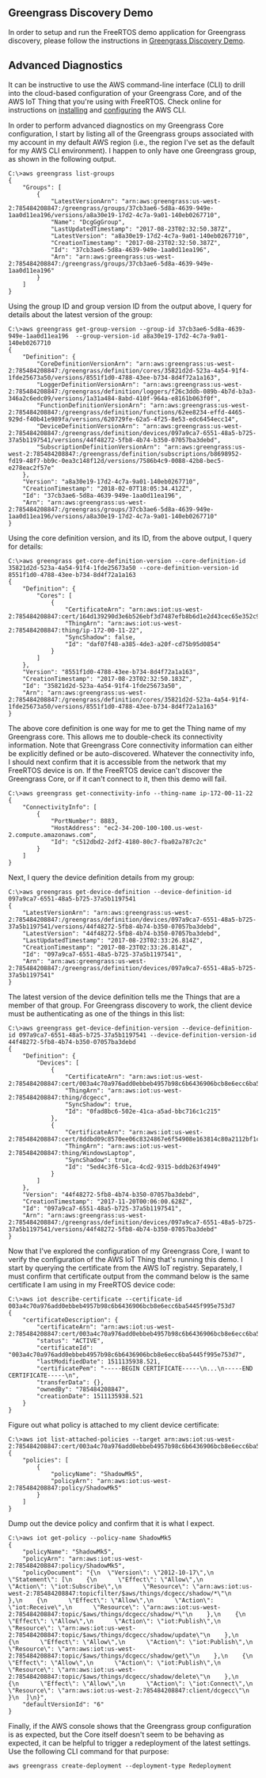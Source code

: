 ## Greengrass Discovery Demo
In order to setup and run the FreeRTOS demo application for Greengrass discovery, please follow the instructions in [Greengrass Discovery Demo](https://docs.aws.amazon.com/freertos/latest/userguide/gg-demo.html).

## Advanced Diagnostics

It can be instructive to use the AWS command-line interface (CLI) to drill into the cloud-based configuration of your Greengrass Core, and of the AWS IoT Thing that you're using with FreeRTOS. Check online for instructions on [installing](https://docs.aws.amazon.com/cli/latest/userguide/installing.html) and [configuring](https://docs.aws.amazon.com/cli/latest/userguide/cli-chap-getting-started.html) the AWS CLI.

In order to perform advanced diagnostics on my Greengrass Core configuration, I start by listing all of the Greengrass groups associated with my account in my default AWS region (i.e., the region I've set as the default for my AWS CLI environment). I happen to only have one Greengrass group, as shown in the following output.

```
C:\>aws greengrass list-groups
{
    "Groups": [
        {
            "LatestVersionArn": "arn:aws:greengrass:us-west-2:785484208847:/greengrass/groups/37cb3ae6-5d8a-4639-949e-1aa0d11ea196/versions/a8a30e19-17d2-4c7a-9a01-140eb0267710",
            "Name": "DcgGgGroup",
            "LastUpdatedTimestamp": "2017-08-23T02:32:50.387Z",
            "LatestVersion": "a8a30e19-17d2-4c7a-9a01-140eb0267710",
            "CreationTimestamp": "2017-08-23T02:32:50.387Z",
            "Id": "37cb3ae6-5d8a-4639-949e-1aa0d11ea196",
            "Arn": "arn:aws:greengrass:us-west-2:785484208847:/greengrass/groups/37cb3ae6-5d8a-4639-949e-1aa0d11ea196"
        }
    ]
}
```

Using the group ID and group version ID from the output above, I query for details about the latest version of the group:

```
C:\>aws greengrass get-group-version --group-id 37cb3ae6-5d8a-4639-949e-1aa0d11ea196  --group-version-id a8a30e19-17d2-4c7a-9a01-140eb0267710
{
    "Definition": {
        "CoreDefinitionVersionArn": "arn:aws:greengrass:us-west-2:785484208847:/greengrass/definition/cores/35821d2d-523a-4a54-91f4-1fde25673a50/versions/8551f1d0-4788-43ee-b734-8d4f72a1a163",
        "LoggerDefinitionVersionArn": "arn:aws:greengrass:us-west-2:785484208847:/greengrass/definition/loggers/f26c3ddb-089b-4b7d-b3a3-346a2c6edc09/versions/1a31a484-8abd-410f-964a-e8161b063f0f",
        "FunctionDefinitionVersionArn": "arn:aws:greengrass:us-west-2:785484208847:/greengrass/definition/functions/62ee8234-effd-4465-929d-f40b41e989fa/versions/620729fe-62a5-4f25-8e53-edc6454ecc14",
        "DeviceDefinitionVersionArn": "arn:aws:greengrass:us-west-2:785484208847:/greengrass/definition/devices/097a9ca7-6551-48a5-b725-37a5b1197541/versions/44f48272-5fb8-4b74-b350-07057ba3debd",
        "SubscriptionDefinitionVersionArn": "arn:aws:greengrass:us-west-2:785484208847:/greengrass/definition/subscriptions/b8698952-fd19-48f7-bb9c-0ea3c148f12d/versions/7586b4c9-0088-42b8-bec5-e278eac2f57e"
    },
    "Version": "a8a30e19-17d2-4c7a-9a01-140eb0267710",
    "CreationTimestamp": "2018-02-07T18:05:34.412Z",
    "Id": "37cb3ae6-5d8a-4639-949e-1aa0d11ea196",
    "Arn": "arn:aws:greengrass:us-west-2:785484208847:/greengrass/groups/37cb3ae6-5d8a-4639-949e-1aa0d11ea196/versions/a8a30e19-17d2-4c7a-9a01-140eb0267710"
}
```

Using the core definition version, and its ID, from the above output, I query for details:

```
C:\>aws greengrass get-core-definition-version --core-definition-id 35821d2d-523a-4a54-91f4-1fde25673a50 --core-definition-version-id 8551f1d0-4788-43ee-b734-8d4f72a1a163
{
    "Definition": {
        "Cores": [
            {
                "CertificateArn": "arn:aws:iot:us-west-2:785484208847:cert/164d139290d3e6b526ebf3d7487efb8b6d1e2d43cec65e352c9ea46b772cbcba",
                "ThingArn": "arn:aws:iot:us-west-2:785484208847:thing/ip-172-00-11-22",
                "SyncShadow": false,
                "Id": "daf07f48-a385-4de3-a20f-cd75b95d0854"
            }
        ]
    },
    "Version": "8551f1d0-4788-43ee-b734-8d4f72a1a163",
    "CreationTimestamp": "2017-08-23T02:32:50.183Z",
    "Id": "35821d2d-523a-4a54-91f4-1fde25673a50",
    "Arn": "arn:aws:greengrass:us-west-2:785484208847:/greengrass/definition/cores/35821d2d-523a-4a54-91f4-1fde25673a50/versions/8551f1d0-4788-43ee-b734-8d4f72a1a163"
}
```

The above core definition is one way for me to get the Thing name of my Greengrass core. This allows me to double-check its connectivity information. Note that Greengrass Core connectivity information can either be explicitly defined or be auto-discovered. Whatever the connectivity info, I should next confirm that it is accessible from the network that my FreeRTOS device is on. If the FreeRTOS device can't discover the Greengrass Core, or if it can't connect to it, then this demo will fail.

```
C:\>aws greengrass get-connectivity-info --thing-name ip-172-00-11-22
{
    "ConnectivityInfo": [
        {
            "PortNumber": 8883,
            "HostAddress": "ec2-34-200-100-100.us-west-2.compute.amazonaws.com",
            "Id": "c512dbd2-2df2-4180-80c7-fba02a787c2c"
        }
    ]
}
```

Next, I query the device definition details from my group:

```
C:\>aws greengrass get-device-definition --device-definition-id 097a9ca7-6551-48a5-b725-37a5b1197541
{
    "LatestVersionArn": "arn:aws:greengrass:us-west-2:785484208847:/greengrass/definition/devices/097a9ca7-6551-48a5-b725-37a5b1197541/versions/44f48272-5fb8-4b74-b350-07057ba3debd",
    "LatestVersion": "44f48272-5fb8-4b74-b350-07057ba3debd",
    "LastUpdatedTimestamp": "2017-08-23T02:33:26.814Z",
    "CreationTimestamp": "2017-08-23T02:33:26.814Z",
    "Id": "097a9ca7-6551-48a5-b725-37a5b1197541",
    "Arn": "arn:aws:greengrass:us-west-2:785484208847:/greengrass/definition/devices/097a9ca7-6551-48a5-b725-37a5b1197541"
}
```

The latest version of the device definition tells me the Things that are a member of that group. For Greengrass discovery to work, the client device must be authenticating as one of the things in this list:

```
C:\>aws greengrass get-device-definition-version --device-definition-id 097a9ca7-6551-48a5-b725-37a5b1197541 --device-definition-version-id  44f48272-5fb8-4b74-b350-07057ba3debd
{
    "Definition": {
        "Devices": [
            {
                "CertificateArn": "arn:aws:iot:us-west-2:785484208847:cert/003a4c70a976add0ebbeb4957b98c6b6436906bcb8e6ecc6ba5445f995e753d7",
                "ThingArn": "arn:aws:iot:us-west-2:785484208847:thing/dcgecc",
                "SyncShadow": true,
                "Id": "0fad8bc6-502e-41ca-a5ad-bbc716c1c215"
            },
            {
                "CertificateArn": "arn:aws:iot:us-west-2:785484208847:cert/8ddbd09c8570ee06c8324867e6f54908e163814c80a2112bf1c4d14af8409cff",
                "ThingArn": "arn:aws:iot:us-west-2:785484208847:thing/WindowsLaptop",
                "SyncShadow": true,
                "Id": "5ed4c3f6-51ca-4cd2-9315-bddb263f4949"
            }
        ]
    },
    "Version": "44f48272-5fb8-4b74-b350-07057ba3debd",
    "CreationTimestamp": "2017-11-20T00:06:00.628Z",
    "Id": "097a9ca7-6551-48a5-b725-37a5b1197541",
    "Arn": "arn:aws:greengrass:us-west-2:785484208847:/greengrass/definition/devices/097a9ca7-6551-48a5-b725-37a5b1197541/versions/44f48272-5fb8-4b74-b350-07057ba3debd"
}
```

Now that I've explored the configuration of my Greengrass Core, I want to verify the configuration of the AWS IoT Thing that's running this demo. I start by querying the certificate from the AWS IoT registry. Separately, I must confirm that certificate output from the command below is the same certificate I am using in my FreeRTOS device code:

```
C:\>aws iot describe-certificate --certificate-id 003a4c70a976add0ebbeb4957b98c6b6436906bcb8e6ecc6ba5445f995e753d7
{
    "certificateDescription": {
        "certificateArn": "arn:aws:iot:us-west-2:785484208847:cert/003a4c70a976add0ebbeb4957b98c6b6436906bcb8e6ecc6ba5445f995e753d7",
        "status": "ACTIVE",
        "certificateId": "003a4c70a976add0ebbeb4957b98c6b6436906bcb8e6ecc6ba5445f995e753d7",
        "lastModifiedDate": 1511135938.521,
        "certificatePem": "-----BEGIN CERTIFICATE-----\n...\n-----END CERTIFICATE-----\n",
        "transferData": {},
        "ownedBy": "785484208847",
        "creationDate": 1511135938.521
    }
}
```

Figure out what policy is attached to my client device certificate:

```
C:\>aws iot list-attached-policies --target arn:aws:iot:us-west-2:785484208847:cert/003a4c70a976add0ebbeb4957b98c6b6436906bcb8e6ecc6ba5445f995e753d7
{
    "policies": [
        {
            "policyName": "ShadowMk5",
            "policyArn": "arn:aws:iot:us-west-2:785484208847:policy/ShadowMk5"
        }
    ]
}
```

Dump out the device policy and confirm that it is what I expect.

```
C:\>aws iot get-policy --policy-name ShadowMk5
{
    "policyName": "ShadowMk5",
    "policyArn": "arn:aws:iot:us-west-2:785484208847:policy/ShadowMk5",
    "policyDocument": "{\n  \"Version\": \"2012-10-17\",\n  \"Statement\": [\n    {\n      \"Effect\": \"Allow\",\n      \"Action\": \"iot:Subscribe\",\n      \"Resource\": \"arn:aws:iot:us-west-2:785484208847:topicfilter/$aws/things/dcgecc/shadow/*\"\n    },\n    {\n      \"Effect\": \"Allow\",\n      \"Action\": \"iot:Receive\",\n      \"Resource\": \"arn:aws:iot:us-west-2:785484208847:topic/$aws/things/dcgecc/shadow/*\"\n    },\n    {\n      \"Effect\": \"Allow\",\n      \"Action\": \"iot:Publish\",\n      \"Resource\": \"arn:aws:iot:us-west-2:785484208847:topic/$aws/things/dcgecc/shadow/update\"\n    },\n    {\n      \"Effect\": \"Allow\",\n      \"Action\": \"iot:Publish\",\n      \"Resource\": \"arn:aws:iot:us-west-2:785484208847:topic/$aws/things/dcgecc/shadow/get\"\n    },\n    {\n      \"Effect\": \"Allow\",\n      \"Action\": \"iot:Publish\",\n      \"Resource\": \"arn:aws:iot:us-west-2:785484208847:topic/$aws/things/dcgecc/shadow/delete\"\n    },\n    {\n      \"Effect\": \"Allow\",\n      \"Action\": \"iot:Connect\",\n      \"Resource\": \"arn:aws:iot:us-west-2:785484208847:client/dcgecc\"\n    }\n  ]\n}",
    "defaultVersionId": "6"
}
```

Finally, if the AWS console shows that the Greengrass group configuration is as expected, but the Core itself doesn't seem to be behaving as expected, it can be helpful to trigger a redeployment of the latest settings. Use the following CLI command for that purpose:

`aws greengrass create-deployment --deployment-type Redeployment`
